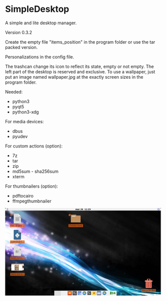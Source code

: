 # SimpleDesktop
A simple and lite desktop manager.

Version 0.3.2

Create the empty file "items_position" in the program folder or use the tar packed version.

Personalizations in the config file.

The trashcan change its icon to reflect its state, empty or not empty. The left part of the desktop is reserved and exclusive. To use a wallpaper, just put an image named wallpaper.jpg at the exactly screen sizes in the program folder.

Needed:
- python3
- pyqt5
- python3-xdg

For media devices:
- dbus
- pyudev

For custom actions (option):
- 7z
- tar
- zip
- md5sum - sha256sum
- xterm

For thumbnailers (option):
- pdftocairo
- ffmpegthumbnailer

![My image](https://github.com/frank038/SimpleDesktop/blob/main/screenshot1.jpg)
